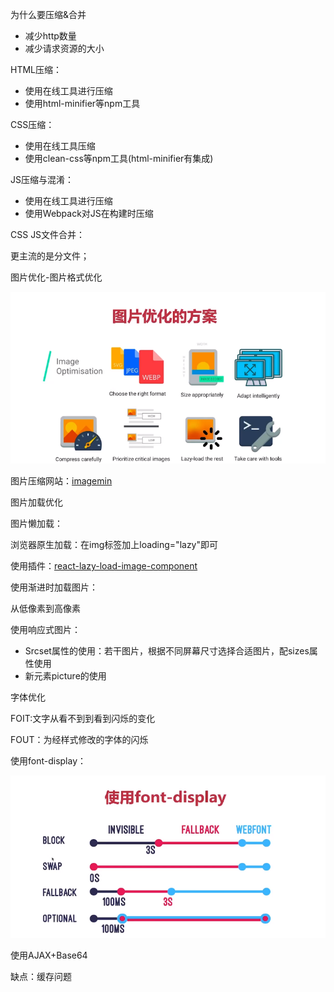 为什么要压缩&合并

- 减少http数量
- 减少请求资源的大小

HTML压缩：

- 使用在线工具进行压缩
- 使用html-minifier等npm工具

CSS压缩：

- 使用在线工具压缩
- 使用clean-css等npm工具(html-minifier有集成)

JS压缩与混淆：

- 使用在线工具进行压缩
- 使用Webpack对JS在构建时压缩

CSS JS文件合并：

 更主流的是分文件；

图片优化-图片格式优化

![](./img/tupian.png)

图片压缩网站：[imagemin](https://github.com/imagemin/imagemin)

图片加载优化

图片懒加载：

浏览器原生加载：在img标签加上loading="lazy"即可

使用插件：[react-lazy-load-image-component](https://github.com/Aljullu/react-lazy-load-image-component)

使用渐进时加载图片：

从低像素到高像素

使用响应式图片：

- Srcset属性的使用：若干图片，根据不同屏幕尺寸选择合适图片，配sizes属性使用
- 新元素picture的使用

字体优化

FOIT:文字从看不到到看到闪烁的变化

FOUT：为经样式修改的字体的闪烁

使用font-display：

![](./img/font.png)

 使用AJAX+Base64

缺点：缓存问题
